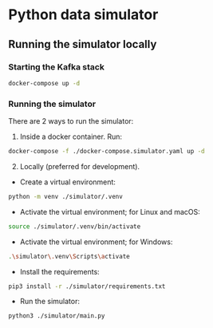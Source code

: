 # Python data simulator

## Running the simulator locally

### Starting the Kafka stack

```bash
docker-compose up -d
```

### Running the simulator

There are 2 ways to run the simulator:

1. Inside a docker container. Run:

```bash
docker-compose -f ./docker-compose.simulator.yaml up -d
```

2. Locally (preferred for development).

- Create a virtual environment:

```bash
python -m venv ./simulator/.venv
```

- Activate the virtual environment; for Linux and macOS:

```bash
source ./simulator/.venv/bin/activate
```

- Activate the virtual environment; for Windows:

```bash
.\simulator\.venv\Scripts\activate
```

- Install the requirements:

```bash
pip3 install -r ./simulator/requirements.txt
```

- Run the simulator:

```bash
python3 ./simulator/main.py
```
